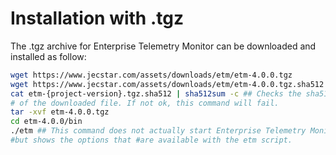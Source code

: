 # Installation with .tgz
The .tgz archive for Enterprise Telemetry Monitor can be downloaded and installed as follow:

```bash
wget https://www.jecstar.com/assets/downloads/etm/etm-4.0.0.tgz
wget https://www.jecstar.com/assets/downloads/etm/etm-4.0.0.tgz.sha512
cat etm-{project-version}.tgz.sha512 | sha512sum -c ## Checks the sha512 hash 
# of the downloaded file. If not ok, this command will fail.
tar -xvf etm-4.0.0.tgz
cd etm-4.0.0/bin
./etm ## This command does not actually start Enterprise Telemetry Monitor
#but shows the options that #are available with the etm script.
```